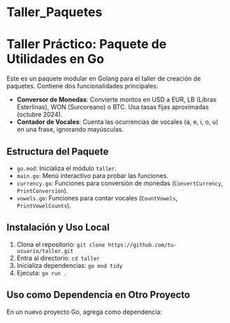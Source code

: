 # Taller_Paquetes

# Taller Práctico: Paquete de Utilidades en Go

Este es un paquete modular en Golang para el taller de creación de paquetes. Contiene dos funcionalidades principales:
- **Conversor de Monedas**: Convierte montos en USD a EUR, LB (Libras Esterlinas), WON (Surcoreano) o BTC. Usa tasas fijas aproximadas (octubre 2024).
- **Contador de Vocales**: Cuenta las ocurrencias de vocales (a, e, i, o, u) en una frase, ignorando mayúsculas.

## Estructura del Paquete
- `go.mod`: Inicializa el módulo `taller`.
- `main.go`: Menú interactivo para probar las funciones.
- `currency.go`: Funciones para conversión de monedas (`ConvertCurrency`, `PrintConversion`).
- `vowels.go`: Funciones para contar vocales (`CountVowels`, `PrintVowelCounts`).

## Instalación y Uso Local
1. Clona el repositorio: `git clone https://github.com/tu-usuario/taller.git`
2. Entra al directorio: `cd taller`
3. Inicializa dependencias: `go mod tidy`
4. Ejecuta: `go run .`

## Uso como Dependencia en Otro Proyecto
En un nuevo proyecto Go, agrega como dependencia: